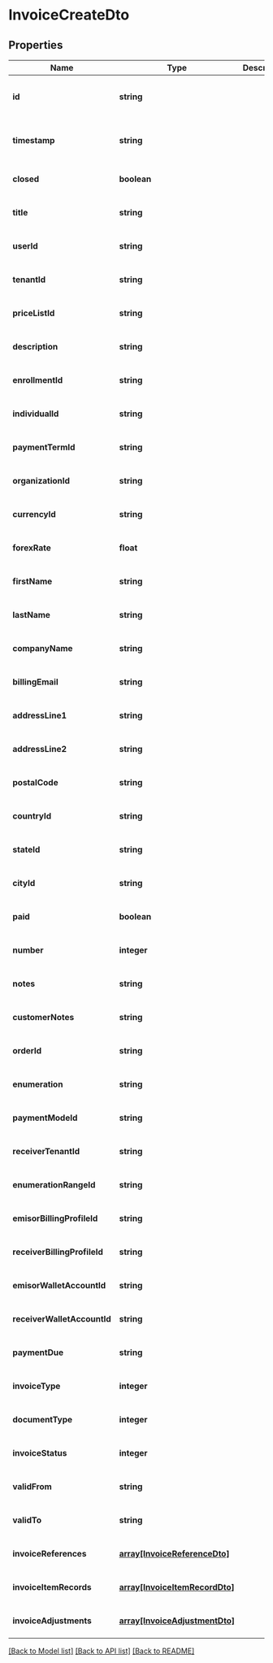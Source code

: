 # InvoiceCreateDto

## Properties
Name | Type | Description | Notes
------------ | ------------- | ------------- | -------------
**id** | **string** |  | [optional] [readonly] [default to null]
**timestamp** | **string** |  | [optional] [readonly] [default to null]
**closed** | **boolean** |  | [optional] [default to null]
**title** | **string** |  | [optional] [default to null]
**userId** | **string** |  | [optional] [default to null]
**tenantId** | **string** |  | [optional] [default to null]
**priceListId** | **string** |  | [optional] [default to null]
**description** | **string** |  | [optional] [default to null]
**enrollmentId** | **string** |  | [optional] [default to null]
**individualId** | **string** |  | [optional] [default to null]
**paymentTermId** | **string** |  | [optional] [default to null]
**organizationId** | **string** |  | [optional] [default to null]
**currencyId** | **string** |  | [optional] [default to null]
**forexRate** | **float** |  | [optional] [default to null]
**firstName** | **string** |  | [optional] [default to null]
**lastName** | **string** |  | [optional] [default to null]
**companyName** | **string** |  | [optional] [default to null]
**billingEmail** | **string** |  | [optional] [default to null]
**addressLine1** | **string** |  | [optional] [default to null]
**addressLine2** | **string** |  | [optional] [default to null]
**postalCode** | **string** |  | [optional] [default to null]
**countryId** | **string** |  | [optional] [default to null]
**stateId** | **string** |  | [optional] [default to null]
**cityId** | **string** |  | [optional] [default to null]
**paid** | **boolean** |  | [optional] [default to null]
**number** | **integer** |  | [optional] [default to null]
**notes** | **string** |  | [optional] [default to null]
**customerNotes** | **string** |  | [optional] [default to null]
**orderId** | **string** |  | [optional] [default to null]
**enumeration** | **string** |  | [optional] [default to null]
**paymentModeId** | **string** |  | [optional] [default to null]
**receiverTenantId** | **string** |  | [optional] [default to null]
**enumerationRangeId** | **string** |  | [optional] [default to null]
**emisorBillingProfileId** | **string** |  | [optional] [default to null]
**receiverBillingProfileId** | **string** |  | [optional] [default to null]
**emisorWalletAccountId** | **string** |  | [optional] [default to null]
**receiverWalletAccountId** | **string** |  | [optional] [default to null]
**paymentDue** | **string** |  | [optional] [default to null]
**invoiceType** | **integer** |  | [optional] [default to null]
**documentType** | **integer** |  | [optional] [default to null]
**invoiceStatus** | **integer** |  | [optional] [default to null]
**validFrom** | **string** |  | [optional] [default to null]
**validTo** | **string** |  | [optional] [default to null]
**invoiceReferences** | [**array[InvoiceReferenceDto]**](InvoiceReferenceDto.md) |  | [optional] [default to null]
**invoiceItemRecords** | [**array[InvoiceItemRecordDto]**](InvoiceItemRecordDto.md) |  | [optional] [default to null]
**invoiceAdjustments** | [**array[InvoiceAdjustmentDto]**](InvoiceAdjustmentDto.md) |  | [optional] [default to null]

[[Back to Model list]](../README.md#documentation-for-models) [[Back to API list]](../README.md#documentation-for-api-endpoints) [[Back to README]](../README.md)


